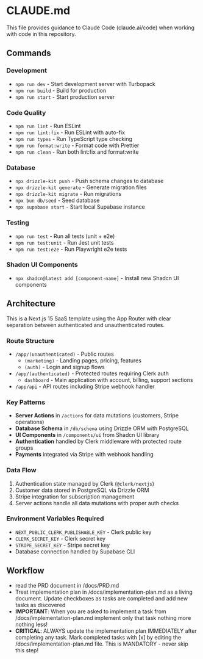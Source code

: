 # CLAUDE.md

This file provides guidance to Claude Code (claude.ai/code) when working with code in this repository.

## Commands

### Development
- `npm run dev` - Start development server with Turbopack
- `npm run build` - Build for production
- `npm run start` - Start production server

### Code Quality
- `npm run lint` - Run ESLint
- `npm run lint:fix` - Run ESLint with auto-fix
- `npm run types` - Run TypeScript type checking
- `npm run format:write` - Format code with Prettier
- `npm run clean` - Run both lint:fix and format:write

### Database
- `npx drizzle-kit push` - Push schema changes to database
- `npx drizzle-kit generate` - Generate migration files
- `npx drizzle-kit migrate` - Run migrations
- `npx bun db/seed` - Seed database
- `npx supabase start` - Start local Supabase instance

### Testing
- `npm run test` - Run all tests (unit + e2e)
- `npm run test:unit` - Run Jest unit tests
- `npm run test:e2e` - Run Playwright e2e tests

### Shadcn UI Components
- `npx shadcn@latest add [component-name]` - Install new Shadcn UI components

## Architecture

This is a Next.js 15 SaaS template using the App Router with clear separation between authenticated and unauthenticated routes.

### Route Structure
- `/app/(unauthenticated)` - Public routes
  - `(marketing)` - Landing pages, pricing, features
  - `(auth)` - Login and signup flows
- `/app/(authenticated)` - Protected routes requiring Clerk auth
  - `dashboard` - Main application with account, billing, support sections
- `/app/api` - API routes including Stripe webhook handler

### Key Patterns
- **Server Actions** in `/actions` for data mutations (customers, Stripe operations)
- **Database Schema** in `/db/schema` using Drizzle ORM with PostgreSQL
- **UI Components** in `/components/ui` from Shadcn UI library
- **Authentication** handled by Clerk middleware with protected route groups
- **Payments** integrated via Stripe with webhook handling

### Data Flow
1. Authentication state managed by Clerk (`@clerk/nextjs`)
2. Customer data stored in PostgreSQL via Drizzle ORM
3. Stripe integration for subscription management
4. Server actions handle all data mutations with proper auth checks

### Environment Variables Required
- `NEXT_PUBLIC_CLERK_PUBLISHABLE_KEY` - Clerk public key
- `CLERK_SECRET_KEY` - Clerk secret key
- `STRIPE_SECRET_KEY` - Stripe secret key
- Database connection handled by Supabase CLI

## Workflow

- read the PRD document in /docs/PRD.md 
- Treat implementation plan in /docs/implementation-plan.md as a living document. Update checkboxes as tasks are completed and add new tasks as discovered
- **IMPORTANT**: When you are asked to implement a task from /docs/implementation-plan.md implement only that task nothing more nothing less!
- **CRITICAL**: ALWAYS update the implementation plan IMMEDIATELY after completing any task. Mark completed tasks with [x] by editing the /docs/implementation-plan.md file. This is MANDATORY - never skip this step!